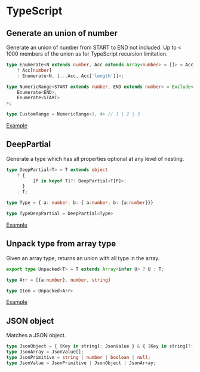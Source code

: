 # TypeScript

## Generate an union of number 

Generate an union of number from START to END not included. Up to < 1000 members of the union as for TypeScript recursion limitation.

```typescript
type Enumerate<N extends number, Acc extends Array<number> = []> = Acc['length'] extends N
    ? Acc[number]
    : Enumerate<N, [...Acc, Acc['length']]>;

type NumericRange<START extends number, END extends number> = Exclude<
    Enumerate<END>,
    Enumerate<START>
>;

type CustomRange = NumericRange<1, 4> // 1 | 2 | 3
```

[Example](https://www.typescriptlang.org/play?ssl=10&ssc=51&pln=1&pc=1#code/C4TwDgpgBAogdgVwLYQE4ENgQDwDkoQAeWcAJgM5SJIBGaANFAIIDGLBxEZlTqGI2anVQA+KAF4oAbQC6YyaxZSA5ABsuAc2AALZTI4kKUXACgo5qAH5mbKULQyzFgFyxqaTDlyMpAOn+KjIoq6nBaujJyANwmJqCQxshoAJYsAEroYTgAygAqTGm5BlxG9qiMMLgAIsXcVMjC8rCELKoIpDhO5vBJGFjYlVUi9F1uvZ7YeQW5IiYiMXHg0ADCCOTAAPZIGVkSiSioqTsaOACMjAAsYgD011CnUAA+UABMT1AAzCZAA)


## DeepPartial

Generate a type which has all properties optional at any level of nesting.

```typescript
type DeepPartial<T> = T extends object
    ? {
          [P in keyof T]?: DeepPartial<T[P]>;
      }
    : T;

type Type = { a: number, b: { a:number, b: {a:number}}}

type TypeDeepPartial = DeepPartial<Type>
```

[Example](https://www.typescriptlang.org/play?ssl=9&ssc=41&pln=1&pc=1#code/C4TwDgpgBAIhFgAoEMBOwCWyA2AeAKgHxQC8U+UEAHsBAHYAmAzlAPYBGAVhAMbABQUIVAD8UAN6Dh0oQG1EUDHSgBrCCFYAzcgF0RALljwkaTDgLydhANxTpAXztRD+W-1CRy4aGXFRkhnQArgC27BCoADRQ7IZ+AcFhEdGxEgmh4aj22fzu3l6QcAgo6FjYpEbFpmUE3oT8QA)


## Unpack type from array type

Given an array type, returns an union with all type in the array.

```typescript
export type Unpacked<T> = T extends Array<infer U> ? U : T;

type Arr = [{a:number}, number, string]

type Item = Unpacked<Arr>
```

[Example](https://www.typescriptlang.org/play?ssl=5&ssc=26&pln=1&pc=1#code/KYDwDg9gTgLgBDAnmYcCqA7MBDAxga2ABMAeAFQD44BeOMuUGYDIgZzgEEoptESBLDADNgUdFQD86OAC46AbgBQipCk7cacANoBvbDIwBXALYAjUQF8ANHCNnRN1jCiCA5gF1lq1AEkmxzUwcAmISLigKIA)

## JSON object

Matches a JSON object.

```typescript
type JsonObject = { [Key in string]: JsonValue } & { [Key in string]?: JsonValue | undefined };
type JsonArray = JsonValue[];
type JsonPrimitive = string | number | boolean | null;
type JsonValue = JsonPrimitive | JsonObject | JsonArray;
```
